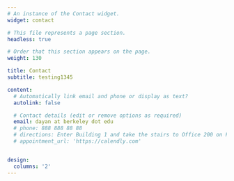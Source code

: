 ```yaml
---
# An instance of the Contact widget.
widget: contact

# This file represents a page section.
headless: true

# Order that this section appears on the page.
weight: 130

title: Contact
subtitle: testing1345

content:
  # Automatically link email and phone or display as text?
  autolink: false

  # Contact details (edit or remove options as required)
  email: dayan at berkeley dot edu
  # phone: 888 888 88 88
  # directions: Enter Building 1 and take the stairs to Office 200 on Floor 2
  # appointment_url: 'https://calendly.com'


design:
  columns: '2'
---
```


